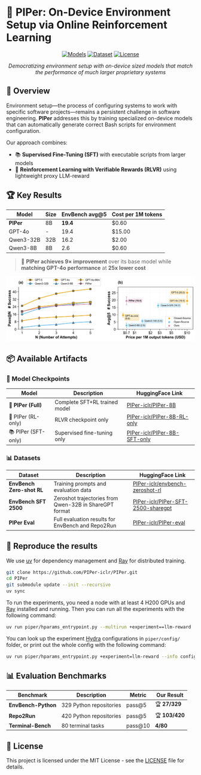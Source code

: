 # 🚀 PIPer: On-Device Environment Setup via Online Reinforcement Learning

<div align="center">

[![Models](https://img.shields.io/badge/🤗%20Hugging%20Face-Models-orange.svg)](https://huggingface.co/PIPer-iclr)
[![Dataset](https://img.shields.io/badge/🤗%20Hugging%20Face-Dataset-green.svg)](https://huggingface.co/datasets/PIPer-iclr/envbench-zeroshot-rl)
[![License](https://img.shields.io/badge/License-MIT-red.svg)](LICENSE)

*Democratizing environment setup with on-device sized models that match the performance of much larger proprietary systems*

</div>

## 🎯 Overview

Environment setup—the process of configuring systems to work with specific software projects—remains a persistent challenge in software engineering. **PIPer** addresses this by training specialized on-device models that can automatically generate correct Bash scripts for environment configuration.

Our approach combines:
- 📚 **Supervised Fine-Tuning (SFT)** with executable scripts from larger models
- 🎯 **Reinforcement Learning with Verifiable Rewards (RLVR)** using lightweight proxy LLM-reward

## 🏆 Key Results

| Model | Size | EnvBench avg@5 | Cost per 1M tokens |
|-------|------|----------------|-------------------|
| **PIPer** | 8B | **19.4** | $0.60 |
| GPT-4o | - | 19.4 | $15.00 |
| Qwen3-32B | 32B | 16.2 | $2.00 |
| Qwen3-8B | 8B | 2.6 | $0.60 |

> 🎉 **PIPer achieves 9× improvement** over its base model while **matching GPT-4o performance** at **25x lower cost**

![Performance vs Cost Analysis](misc/combined_pass_n_and_cost.png)

## 📦 Available Artifacts

### 🤖 Model Checkpoints

| Model | Description | HuggingFace Link |
|-------|-------------|------------------|
| **🏅 PIPer (Full)** | Complete SFT+RL trained model | [PIPer-iclr/PIPer-8B](https://huggingface.co/PIPer-iclr/PIPer-8B) |
| 🎯 PIPer (RL-only) | RLVR checkpoint only | [PIPer-iclr/PIPer-8B-RL-only](https://huggingface.co/PIPer-iclr/PIPer-8B-RL-only) |
| 📚 PIPer (SFT-only) | Supervised fine-tuning only | [PIPer-iclr/PIPer-8B-SFT-only](https://huggingface.co/PIPer-iclr/PIPer-8B-SFT-only) |

### 📊 Datasets

| Dataset                   | Description                                            | HuggingFace Link                                                                                    |
|---------------------------|--------------------------------------------------------|-----------------------------------------------------------------------------------------------------|
| **EnvBench Zero-shot RL** | Training prompts and evaluation data                   | [PIPer-iclr/envbench-zeroshot-rl](https://huggingface.co/datasets/PIPer-iclr/envbench-zeroshot-rl)  |
| **EnvBench SFT 2500**     | Zeroshot trajectories from Qwen-32B in ShareGPT format | [PIPer-iclr/PIPer-SFT-2500-sharegpt](https://huggingface.co/datasets/PIPer-iclr/PIPer-SFT-2500-sharegpt)  |
| **PIPer Eval**            | Full evaluation results for EnvBench and Repo2Run      | [PIPer-iclr/PIPer-eval](https://huggingface.co/datasets/PIPer-iclr/PIPer-eval/tree/main)  |


## 🚀 Reproduce the results
We use [uv](https://docs.astral.sh/uv/) for dependency management and [Ray](https://docs.ray.io/en/latest/ray-core/ray-core.html) for distributed training.

```bash
git clone https://github.com/PIPer-iclr/PIPer.git
cd PIPer
git submodule update --init --recursive
uv sync
```

To run the experiments, you need a node with at least 4 H200 GPUs and [Ray](https://docs.ray.io/en/latest/ray-core/ray-core.html) installed and running.
Then you can run all the experiments with the following command:

```bash
uv run piper/hparams_entrypoint.py --multirun +experiment==llm-reward
```

You can look up the experiment [Hydra](https://hydra.cc/docs/intro/) configurations in `piper/config/` folder, or print out the whole config with the following command:

```bash
uv run piper/hparams_entrypoint.py +experiment=llm-reward --info config
```

## 📊 Evaluation Benchmarks

| Benchmark | Description | Metric | Our Result |
|-----------|-------------|---------|------------|
| **EnvBench-Python** | 329 Python repositories | pass@5 | 🏆 **27/329** |
| **Repo2Run** | 420 Python repositories | pass@5 | 🏆 **103/420** |
| **Terminal-Bench** | 80 terminal tasks | pass@10 | **4/80** |

## 📄 License

This project is licensed under the MIT License - see the [LICENSE](LICENSE) file for details.
